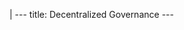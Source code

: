 |
                        ---
                        title: Decentralized Governance
                        ---